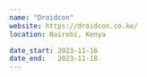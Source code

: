 ```yaml
---
name: "Droidcon"
website: https://droidcon.co.ke/
location: Nairobi, Kenya

date_start: 2023-11-16
date_end:   2023-11-18
---
```

